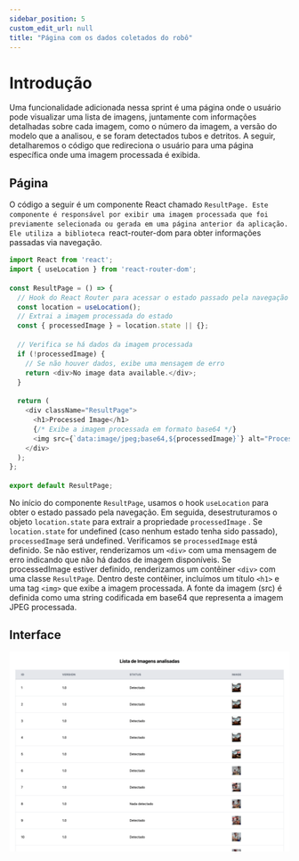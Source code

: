 ```yaml
---
sidebar_position: 5
custom_edit_url: null
title: "Página com os dados coletados do robô"
---
```


# Introdução

Uma funcionalidade adicionada nessa sprint é uma página onde o usuário pode visualizar uma lista de imagens, juntamente com informações detalhadas sobre cada imagem, como o número da imagem, a versão do modelo que a analisou, e se foram detectados tubos e detritos. A seguir, detalharemos o código que redireciona o usuário para uma página específica onde uma imagem processada é exibida.

## Página
O código a seguir é um componente React chamado `ResultPage. Este componente é responsável por exibir uma imagem processada que foi previamente selecionada ou gerada em uma página anterior da aplicação. Ele utiliza a biblioteca `react-router-dom para obter informações passadas via navegação.

```js
import React from 'react';
import { useLocation } from 'react-router-dom';

const ResultPage = () => {
  // Hook do React Router para acessar o estado passado pela navegação
  const location = useLocation();
  // Extrai a imagem processada do estado
  const { processedImage } = location.state || {};

  // Verifica se há dados da imagem processada
  if (!processedImage) {
    // Se não houver dados, exibe uma mensagem de erro
    return <div>No image data available.</div>;
  }

  return (
    <div className="ResultPage">
      <h1>Processed Image</h1>
      {/* Exibe a imagem processada em formato base64 */}
      <img src={`data:image/jpeg;base64,${processedImage}`} alt="Processed" />
    </div>
  );
};

export default ResultPage;
```

No início do componente `ResultPage`, usamos o hook `useLocation` para obter o estado passado pela navegação. Em seguida, desestruturamos o objeto `location.state` para extrair a propriedade `processedImage` . Se `location.state` for undefined (caso nenhum estado tenha sido passado), `processedImage` será undefined. Verificamos se `processedImage` está definido. Se não estiver, renderizamos um `<div>` com uma mensagem de erro indicando que não há dados de imagem disponíveis. Se processedImage estiver definido, renderizamos um contêiner `<div>` com uma classe `ResultPage`. Dentro deste contêiner, incluímos um título `<h1>` e uma tag `<img>` que exibe a imagem processada. A fonte da imagem (src) é definida como uma string codificada em base64 que representa a imagem JPEG processada.

## Interface

![alt text](../../../../static/img/interf_dados.png)
